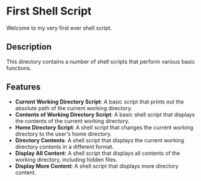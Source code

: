 # First Shell Script

Welcome to my very first ever shell script.

## Description

This directory contains a number of shell scripts that perform various basic functions.

## Features

- **Current Working Directory Script**: A basic script that prints out the absolute path of the current working directory.
- **Contents of Working Directory Script**: A basic shell script that displays the contents of the current working directory.
- **Home Directory Script**: A shell script that changes the current working directory to the user's home directory.
- **Directory Contents**: A shell script that displays the current working directory contents in a different format.
- **Display All Content**: A shell script that displays all contents of the working directory, including hidden files.
- **Display More Content**: A shell script that displays more directory content.
